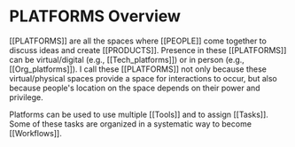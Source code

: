 # PLATFORMS Overview
 [[PLATFORMS]]  are all the spaces where [[PEOPLE]] come together to discuss ideas and create [[PRODUCTS]]. Presence in these [[PLATFORMS]] can be virtual/digital (e.g., [[Tech_platforms]]) or in person (e.g., [[Org_platforms]]). I call these [[PLATFORMS]] not only because these virtual/physical spaces provide a space for interactions to occur, but also because people's location on the space depends on their power and privilege.

Platforms can be used to use multiple [[Tools]] and to assign [[Tasks]]. Some of these tasks are organized in a systematic way to become [[Workflows]].




 
